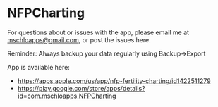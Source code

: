 # NFPCharting

For questions about or issues with the app, please email me at mschloapps@gmail.com, or post the issues here.

Reminder: Always backup your data regularly using Backup->Export

App is available here:
- https://apps.apple.com/us/app/nfp-fertility-charting/id1422511279
- https://play.google.com/store/apps/details?id=com.mschloapps.NFPCharting
